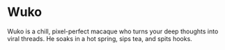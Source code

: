 # Wuko
Wuko is a chill, pixel-perfect macaque who turns your deep thoughts into viral threads. He soaks in a hot spring, sips tea, and spits hooks.
